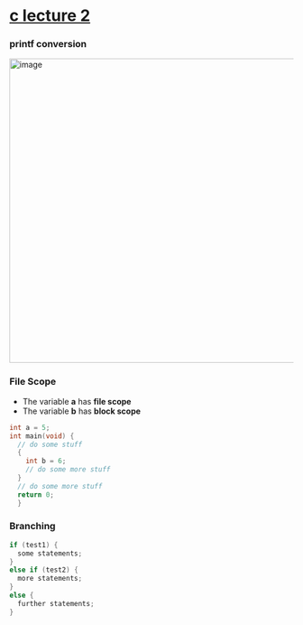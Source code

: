# [c lecture 2](https://github.com/Khair9/Year-2-CompSci-Notes/blob/main/P2T/P2T.md)

### printf conversion
<img width="539" alt="image" src="https://github.com/user-attachments/assets/4264eb74-6e3c-4915-ba6d-04c42e608167" />

### File Scope
 - The variable **a** has **file scope**
 - The variable **b** has **block scope**
```c
int a = 5;
int main(void) {
  // do some stuff
  {
    int b = 6;
    // do some more stuff
  }
  // do some more stuff
  return 0;
  }
```
### Branching
```c
if (test1) {
  some statements;
}
else if (test2) {
  more statements;
}
else {
  further statements;
}
```
